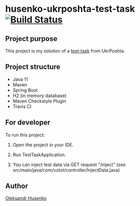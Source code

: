 # husenko-ukrposhta-test-task [![Build Status](https://travis-ci.com/vztot/husenko-ukrposhta-test-task.svg?branch=master)](https://travis-ci.com/vztot/husenko-ukrposhta-test-task)

## Project purpose
This project is my solution of a [test-task](TEST_TASK.md) from UkrPoshta. 

## Project structure
* Java 11
* Maven
* Spring Boot
* H2 (in memory database)
* Maven Checkstyle Plugin
* Travis CI

## For developer
To run this project:

1. Open the project in your IDE.
  
2. Run TestTaskApplication.

3. You can inject test data via GET request "/inject" (see src/main/java/com/vztot/controller/InjectData.java)

## Author
[Oleksandr Husenko](https://www.linkedin.com/in/oleksandr-husenko-6a63a2b3/)
